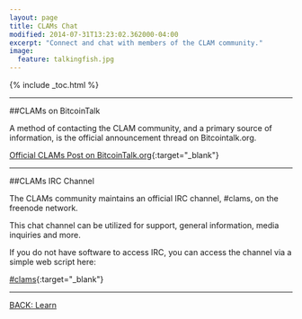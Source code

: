 ```yaml
---
layout: page
title: CLAMs Chat
modified: 2014-07-31T13:23:02.362000-04:00
excerpt: "Connect and chat with members of the CLAM community."
image:
  feature: talkingfish.jpg
---
```


{% include _toc.html %}

---

##CLAMs on BitcoinTalk

A method of contacting the CLAM community, and a primary source of information, is the official announcement thread on Bitcointalk.org.

[Official CLAMs Post on BitcoinTalk.org](https://bitcointalk.org/index.php?topic=623147){:target="_blank"}

---

##CLAMs IRC Channel

The CLAMs community maintains an official IRC channel, #clams, on the freenode network.

This chat channel can be utilized for support, general information, media inquiries and more.

If you do not have software to access IRC, you can access the channel via a simple web script here:

[#clams](http://webchat.freenode.net/?channels=clams){:target="_blank"}

---

<div><a markdown="0" href="{{ site.url }}/learn" class="btn">BACK: Learn</a></div>